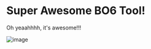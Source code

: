 # Super Awesome BO6 Tool!

Oh yeaahhhh, it's awesome!!!

![image](https://github.com/user-attachments/assets/6237b4fa-3b86-46e1-84e4-3e1627a21976)
